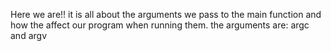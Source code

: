 Here we are!! it is all about the  arguments we pass to the main function 
and how the affect our program when running them.
the arguments are: argc and argv
